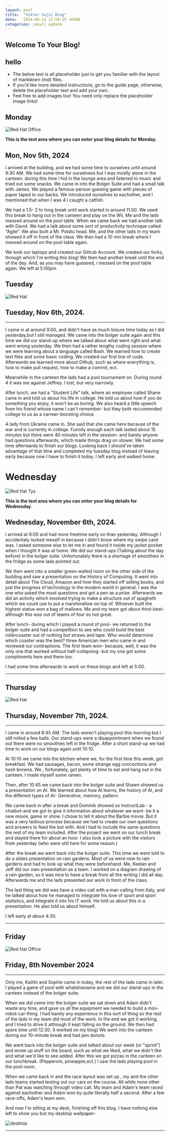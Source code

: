 ```yaml
---
layout: post
title:  "Viktor Sujic Blog"
date:   2024-09-13 12:58:15 +0100
categories: jekyll update
---
```


## Welcome To Your Blog! 
## hello

* The below text is all placeholder just to get you familiar with the layout of markdown (md) files.
* If you'd like more detailed instructions, go to the guide page, otherwise, delete the placeholder text and add your own.
* Feel free to add images too! You need only replace the placeholder image links!


## Monday
![Red Hat Office](https://ctsgroup.ie/images/made/images/uploads/clients/IMG_0606_960_550_s_c1.JPG "Red Hat Waterford")

**This is the text area where you can enter your blog details for Monday**.


Mon, Nov 5th, 2024
-----------------
I arrived at the building, and we had some time to ourselves until around 9:30 AM. We had some time for ourselvess but I was mostly alone in the canteen. 
during this time I hid in the lounge area and listened to music and tried out some snacks.
We came in into the Bolger Suite and had a small talk with James. We played a famous-person guesing game with pieces of paper taped to our backs.
We introduced ourselves to eachother, and I mentioned that when I was 4 I caught a catfish.

We had a 1.5- 2 hr long break until work started in around 11:00.
We used this break to hang out in the canteen and play on the Wii. Me and the lads messed around on the pool table.
When we came back we had another talk with David. We had a talk about some sort of productivity technique called "Agile".
We also built a Mr. Potato head. Me, and the other lads in my team showed it off in front of the class. 
We then had a 10 min break where I messed around on the pool table again.

We took our laptops and created our Github Account. We created our forks, through which I'm writing this blog!
We then had another break until the end of the day. And, as you may have guessed, i messed on the pool table again.
We left at 5:00pm

## Tuesday
![Red Hat](https://media.licdn.com/dms/image/sync/v2/D4E27AQG0k7J11PhVrA/articleshare-shrink_800/articleshare-shrink_800/0/1715854575117?e=2147483647&v=beta&t=p90eVR4DoE3f_dLfR9lHtLAVEG56CL9iItgiYbWf0yU "Red Hat Waterford")

## Tuesday, Nov 6th, 2024.
------------------------
I came in at around 9:00, and didn't have as much leisure time today as I did yesterday,but I still managed.
We came into the bolger suite again and this time we did our stand-up where we talked about what went right and
what went wrong yesterday. 
We then had a rather lengthy coding session where we were learning about a 
language called Bash. We learned how to create text files and some basic coding.
We created our first line of code. 
Afterwards we learned more about Github, such as where everything is, how to make  pull request, how to make a commit, ect.

Meanwhile in the canteen the lads had a pool tournament on. During round 4 it was me against Jeffrey. I lost, but very narrowly.

After lunch, we had a "Student Life" talk, where an employee called Shane came in and told us about his life in college.
He told us about how if you do something you enjoy, it won't be as boring. We also heard a little speech from his
friend whose name I can't remember- but they both reccomended college to us as a carreer-boosting choice.

A lady from Ukraine came in. She said that she came here because of the war and is currently in college.
Funnily enough each talk lasted about 15 minutes but there were 40 minutes left in the session- and barely 
anyone had questions afterwards, which made things drag on slower.
We had some time afterwards to finish our blogs. Looking back I should've taken advantage of that time and completed my
tuesday blog instead of leaving early because now I have to finish it today.
I left early and walked home.

# Wednesday
![Red Hat Tys](https://media.licdn.com/dms/image/D4E12AQGU2MRA1t_flw/article-cover_image-shrink_720_1280/0/1669889882460?e=2147483647&v=beta&t=2iisPY76v14iDs2r6ruxcI0rKQ5a51bWC5Ted8bh6Fc "Red Hat TYs")

**This is the text area where you can enter your blog details for Wednesday**.

## Wednesday, November 6th, 2024.

I arrived at 9:00 and had more freetime early on than yesterday. Although I accidentaly locked meself in because I didn't know where
my swipe card was. I asked someone else to let me in and found it inside my jacket pocket when I thought it was at home.
We did our stand-ups (Talking about the day before) in the bolger suite. Unfortunately there is a shortage of smoothies in the fridge as some lads pointed out.

We then went into a smaller green-walled room on the other side of the building and saw a presentation on the History
of Computing. It went into detail about The Cloud, Amazon and how they started off selling books, and just the progress 
of technology in the modern world in general. I was the one who asked the most questions and got a pen as 
a prize.
Afterwards we did an activity which involved trying to make a structure out of spaghetti which we could use to
put a marshmallow on top of. Whoever built the highest statue won a bag of mallows.
Me and my team got about third-best- although this was out of teams of four so not great.

After lunch- during which I played a round of pool-  we returned to the bolger suite and had
a competition to see who could build the best rollercoaster out of nothing but straws and tape.
Who would determine which coaster was the best? three American men who came in
and reviewed our contraptions. The first team won- because, well, it was the only one that worked without half-collapsing-
but my one got some compliments here and there too.

I had some time afterwards to work on these blogs and left at 5:00.



---
## Thursday
![Red Hat](https://miro.medium.com/v2/resize:fit:1400/0*7VyEZgzwUhQMeBqb "Code")

## Thursday, November 7th, 2024.
---------------------------------
I came in around 8:45 AM. The lads weren't playing pool this morning but I still rolled a few balls. 
Our stand-ups were a disappointment when we found out there were no smoothies left in the fridge.
After a short stand-up we had time to work on our blogs again until 10:10.

At 10:10 we came into the kitchen where we, for the first time this week, got breakfast. We had
sausages, bacon, some strange egg concoctions and hash browns.
We , fortunately, got plenty of time to eat and hang out in the canteen. I made myself some ramen.

Then, after 10:45 we came back into the bolger suite and Shawn showed us a
presentation on AI. We learned about how AI learns, the history of AI, and the
different types of AI- Generative, memory, pattern.

We came back in after a break and Dominik showed us InstructLab - a chatbot-and we got to give it information
about whatever we want- be it a new movie, game or show.
I chose to tell it about the Barbie movie.
But it was a very tedious process because we had to create our own questions and answers
to feed the bot with.
And I had to include the same questions the rest of my team included. 
After the project we went on our lunch break and stayed there for about an hour.
 I also took a picture with the visitors from yesterday {who were still here for some reason.)
 
 After the break we went back into the bolger suite. This time we were told to do a slides presentation on rain gardens.
 Most of us were new to rain gardens and had to look up what they were  beforehand. Me, Keelan and Jeff
 did our own presentation as a team. I worked on a diagram drawing of a rain garden, so it was nice to
 have a break from all the writing I did all day.
 Afterwards me and the lads presented our work in front of the class.
 
 The last thing we did was have a video call with a man calling from Italy, and he talked about
 how he managed to integrate his love of sport and sport statistics, and integrate it
 into his IT work. He told us about this in a presentation. He also told us about himself.

 I left early at about 4:30.



---
## Friday
![Red Hat Office](https://github.blog/wp-content/uploads/2023/10/Collaboration-DarkMode-2.png?resize=1200%2C630 "Github")

## Friday, 8th November 2024
----------------------------
Only me, Kaitlin and Sophie came in today, the rest of the lads came in later.
I played a game of pool with whatshisname and we did our stand-ups in the
canteen instead of the bolger suite.

When we did come into the bolger suite we sat down and Adam didn't waste any time,
and gave us all the equipment we needed to build a mini-robot-car-thing.
I had barely any experience in this sort of thing so 
the rest of the lads in my team did most of the work.
In the end we got it working, and I tried to drive it although
it kept falling on the ground.
We then had spare time until 12:30. (I worked on my blog) 
We went into the canteen during our 10-minute break and had jam donuts.

We went back into the bolger suite and talked about our week (or "sprint") and
wrote up stuff on the board, such as what we liked, what we didn't like and what we'd 
like to see added. 
After this we got pizzas in the canteen on our lunchbreak. (Pepperoni, pineapple,ect.)
I saw the lads playing pool in the pool room.

When we came back in and the race layout was set up , my and the other lads teams started testing out our cars
on the course.
All while none other than Pat was watching through video call.
My team and Adam's team raced against eachother and Adam won by quite literally half a second.
After a few race-offs, Adam's team won.

And now I'm sitting at my desk, finishing off this blog.
I have nothing else left to show you but my desktop wallpaper-

![desktop](https://img.broadstreetreview.com/content/uploads/nixon_mouth.jpg?auto=compress%2Cformat&crop=focalpoint&fit=crop&fp-x=0.5&fp-y=0.5&h=675&q=80&w=1200&s=102d7b5b70cd0d285da46103acf9ec66)





---

